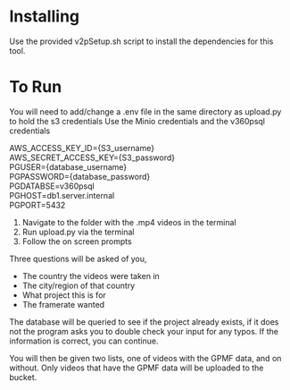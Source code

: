# Installing
Use the provided v2pSetup.sh script to install the dependencies for this tool.

# To Run
You will need to add/change a .env file in the same directory as  upload.py to hold the s3 credentials
Use the Minio credentials and the v360psql credentials

AWS_ACCESS_KEY_ID={S3_username}\
AWS_SECRET_ACCESS_KEY={S3_password}\
PGUSER={database_username}\
PGPASSWORD={database_password}\
PGDATABSE=v360psql\
PGHOST=db1.server.internal\
PGPORT=5432

1) Navigate to the folder with the .mp4 videos in the terminal
2) Run upload.py via the terminal
3) Follow the on screen prompts

Three questions will be asked of you, 
- The country the videos were taken in
- The city/region of that country
- What project this is for
- The framerate wanted

The database will be queried to see if the project already exists,
if it does not the program asks you to double check your input for any typos.
If the information is correct, you can continue.

You will then be given two lists, one of videos with the GPMF data, and on without.
Only videos that have the GPMF data will be uploaded to the bucket.

